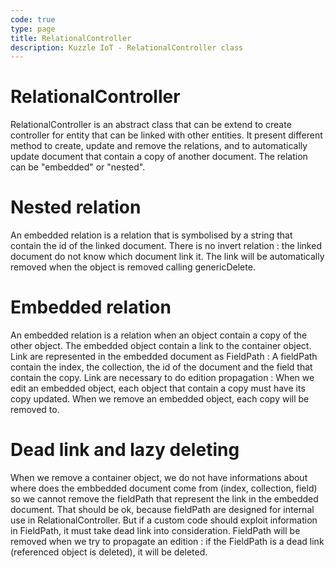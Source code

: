 ```yaml
---
code: true
type: page
title: RelationalController
description: Kuzzle IoT - RelationalController class
---
```


# RelationalController

RelationalController is an abstract class that can be extend to create controller for entity that can be linked with other entities.
It present different method to create, update and remove the relations, and to automatically update document that contain a copy of another document.
The relation can be "embedded" or "nested". 

# Nested relation

An embedded relation is a relation that is symbolised by a string that contain the id of the linked document.
There is no invert relation : the linked document do not know which document link it. 
The link will be automatically removed when the object is removed calling genericDelete.

# Embedded relation

An embedded relation is a relation when an object contain a copy of the other object. 
The embedded object contain a link to the container object. 
Link are represented in the embedded document as FieldPath : A fieldPath contain the index, the collection, the id of the document and the field that contain the copy.
Link are necessary to do edition propagation : When we edit an embedded object, each object that contain a copy must have its copy updated. When we remove an embedded object, each copy will be removed to.

# Dead link and lazy deleting
When we remove a container object, we do not have informations about where does the embbedded document come from (index, collection, field) so we cannot remove the fieldPath that represent the link in the embedded document.
That should be ok, because fieldPath are designed for internal use in RelationalController.
But if a custom code should exploit information in FieldPath, it must take dead link into consideration. 
FieldPath will be removed when we try to propagate an edition : if the FieldPath is a dead link (referenced object is deleted), it will be deleted. 
